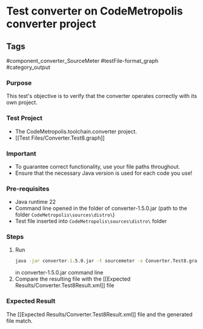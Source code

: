 # Test converter on CodeMetropolis converter project

## Tags
#component_converter_SourceMeter #testFile-format_graph #category_output

### Purpose
This test's objective is to verify that the converter operates correctly with its own project.

### Test Project
- The CodeMetropolis.toolchain.converter project.
- [[Test Files/Converter.Test8.graph]]

### Important
- To guarantee correct functionality, use your file paths throughout.  
- Ensure that the necessary Java version is used for each code you use!

### Pre-requisites
- Java runtime 22
- Command line opened in the folder of converter-1.5.0.jar (path to the folder `CodeMetropolis\sources\distro\`)
- Test file inserted into `CodeMetropolis\sources\distro\` folder

### Steps
1.  Run
	```cmd
	java -jar converter-1.5.0.jar -t sourcemeter -s Converter.Test8.graph
	```
	in converter-1.5.0.jar command line
2. Compare the resulting file with the [[Expected Results/Converter.Test8Result.xml]] file

### Expected Result
The [[Expected Results/Converter.Test8Result.xml]] file and the generated file match.